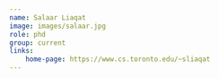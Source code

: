 ```yaml
---
name: Salaar Liaqat
image: images/salaar.jpg
role: phd
group: current
links:
    home-page: https://www.cs.toronto.edu/~sliaqat
---
```


